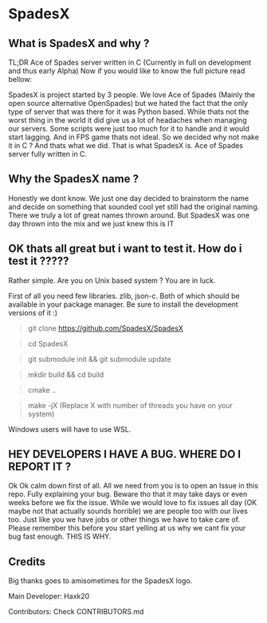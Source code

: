 # SpadesX

## What is SpadesX and why ?
TL;DR Ace of Spades server written in C (Currently in full on development and thus early Alpha)
Now if you would like to know the full picture read bellow:

SpadesX is project started by 3 people.
We love Ace of Spades (Mainly the open source alternative OpenSpades) but we hated the fact that the only type of
server that was there for it was Python based. 
While thats not the worst thing in the world it did give us a lot of headaches when managing our servers.
Some scripts were just too much for it to handle and it would start lagging. And in FPS game thats not ideal.
So we decided why not make it in C ?
And thats what we did. That is what SpadesX is. Ace of Spades server fully written in C.

## Why the SpadesX name ?
Honestly we dont know. We just one day decided to brainstorm the name and decide on something that sounded cool
yet still had the original naming.
There we truly a lot of great names thrown around. But SpadesX was one day thrown into the mix and we just knew this is IT

## OK thats all great but i want to test it. How do i test it ?????
Rather simple. Are you on Unix based system ? You are in luck.

First of all you need few libraries.
zlib, json-c.
Both of which should be available in your package manager.
Be sure to install the development versions of it :)

> git clone https://github.com/SpadesX/SpadesX

> cd SpadesX

> git submodule init && git submodule update

> mkdir build && cd build
 
> cmake ..
 
> make -jX (Replace X with number of threads you have on your system)

Windows users will have to use WSL.

## HEY DEVELOPERS I HAVE A BUG. WHERE DO I REPORT IT ?
Ok Ok calm down first of all.
All we need from you is to open an Issue in this repo. Fully explaining your bug.
Beware tho that it may take days or even weeks before we fix the issue.
While we would love to fix issues all day (OK maybe not that actually sounds horrible) we are people too with our lives too.
Just like you we have jobs or other things we have to take care of. Please remember this before you start yelling at us why we cant fix your bug fast enough.
THIS IS WHY.

## Credits

Big thanks goes to amisometimes for the SpadesX logo.

Main Developer: Haxk20

Contributors: Check CONTRIBUTORS.md

